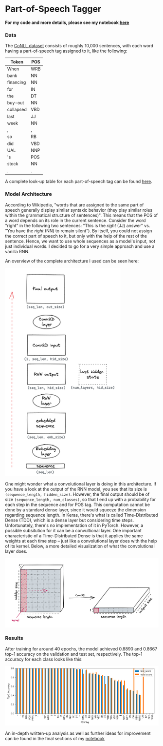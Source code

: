 # Part-of-Speech Tagger 

**For my code and more details, please see my notebook [here](https://github.com/HeleneFabia/pos-tagger/blob/main/postagger.ipynb)**

### Data
The [CoNLL dataset](https://www.clips.uantwerpen.be/conll2000/chunking/) consists of roughly 10,000 sentences, with each word having a part-of-speech tag assigned to it, like the following:

| Token     | POS |
|-----------|-----|
| When      | WRB |
| bank      | NN  |
| financing | NN  |
| for       | IN  |
| the       | DT  |
| buy-out   | NN  |
| collapsed | VBD |
| last      | JJ  |
| week      | NN  |
| ,         | ,   |
| so        | RB  |
| did       | VBD |
| UAL       | NNP |
| 's        | POS |
| stock     | NN  |
| .         | .   |

A complete look-up table for each part-of-speech tag can be found [here](https://www.ling.upenn.edu/courses/Fall_2003/ling001/penn_treebank_pos.html).

### Model Architecture

According to Wikipedia, "words that are assigned to the same part of speech generally display similar syntaxic behavior (they play similar roles within the grammatical structure of sentences)". This means that the POS of a word depends on its role in the current sentence. Consider the word "right" in the following two sentences: "This is the *right* (JJ) answer" vs. "You have the *right* (NN) to remain silent"). By itself, you could not assign the correct part of speech to it, but only with the help of the rest of the sentence. Hence, we want to use whole sequences as a model's input, not just individual words. I decided to go for a very simple approach and use a vanilla RNN.

An overview of the complete architecture I used can be seen here:

![model](https://github.com/HeleneFabia/pos-tagger/blob/main/images/overview.png)

One might wonder what a convolutional layer is doing in this architecture. If you have a look at the output of the RNN model, you see that its size is `(sequence_length, hidden_size)`. However, the final output should be of size `(sequence_length, num_classes)`, so that I end up with a probability for each step in the sequence and for POS tag. This computation cannot be done by a standard dense layer, since it would squeeze the dimension regarding sequence length. In Keras, there's what is called Time-Distributed Dense (TDD), which is a dense layer but considering time steps. Unfortunately, there's no implementation of it in PyTorch. However, a possible subsitution for it can be a convultional layer. One important characteristic of a Time-Distributed Dense is that it applies the same weights at each time step – just like a convolutional layer does with the help of its kernel. Below, a more detailed visualization of what the convolutional layer does.

![conv2d](https://github.com/HeleneFabia/pos-tagger/blob/main/images/conv.png)

### Results

After training for around 40 epochs, the model achieved 0.8890 and 0.8667 top-1 accuracy on the validation and test set, respectively. The top-1 accuracy for each class looks like this:

![accuracy](https://github.com/HeleneFabia/pos-tagger/blob/main/images/accuracy.png)

An in-depth written-up analysis as well as further ideas for improvement can be found in the final sections of my [notebook](https://github.com/HeleneFabia/pos-tagger/blob/main/postagger.ipynb)

